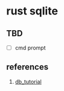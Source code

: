 # rust sqlite

## TBD

* [ ] cmd prompt


## references

1. [db_tutorial](https://cstack.github.io/db_tutorial/)